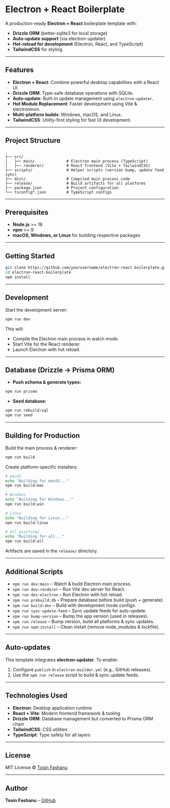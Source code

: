 # Electron + React Boilerplate

A production-ready **Electron + React** boilerplate template with:

* **Drizzle ORM** (better-sqlite3 for local storage)
* **Auto-update support** (via electron-updater)
* **Hot-reload for development** (Electron, React, and TypeScript)
* **TailwindCSS** for styling

---

## Features

* **Electron + React**: Combine powerful desktop capabilities with a React UI.
* **Drizzle ORM**: Type-safe database operations with SQLite.
* **Auto-update**: Built-in update management using `electron-updater`.
* **Hot Module Replacement**: Faster development using Vite & electronmon.
* **Multi-platform builds**: Windows, macOS, and Linux.
* **TailwindCSS**: Utility-first styling for fast UI development.

---

## Project Structure

```
.
├── src/
│   ├── main/              # Electron main process (TypeScript)
│   ├── renderer/          # React frontend (Vite + TailwindCSS)
├── scripts/               # Helper scripts (version bump, update feed sync)
├── dist/                  # Compiled main process code
├── release/               # Build artifacts for all platforms
├── package.json           # Project configuration
└── tsconfig*.json         # TypeScript configs
```

---

## Prerequisites

* **Node.js** >= 18
* **npm** >= 9
* **macOS, Windows, or Linux** for building respective packages

---

## Getting Started

```bash
git clone https://github.com/yourusername/electron-react-boilerplate.git
cd electron-react-boilerplate
npm install
```

---

## Development

Start the development server:

```bash
npm run dev
```

This will:

* Compile the Electron main process in watch mode.
* Start Vite for the React renderer.
* Launch Electron with hot reload.

---

## Database (Drizzle -> Prisma ORM)

* **Push schema & generate types:**

```bash
npm run prisma
```

* **Seed database:**

```bash
npm run rebuild:sql
npm run seed
```

---

## Building for Production

Build the main process & renderer:

```bash
npm run build
```

Create platform-specific installers:

```bash
# macOS
echo "Building for macOS..."
npm run build:mac

# Windows
echo "Building for Windows..."
npm run build:win

# Linux
echo "Building for Linux..."
npm run build:linux

# All platforms
echo "Building for all..."
npm run build:all
```

Artifacts are saved in the `release/` directory.

---

## Additional Scripts

* `npm run dev:main` – Watch & build Electron main process.
* `npm run dev:renderer` – Run Vite dev server for React.
* `npm run dev:electron` – Run Electron with hot reload.
* `npm run prebuild:db` – Prepare database before build (push + generate).
* `npm run build:dev` – Build with development mode configs.
* `npm run sync-update-feed` – Sync update feeds for auto-update.
* `npm run bump-version` – Bump the app version (used in releases).
* `npm run release` – Bump version, build all platforms & sync updates.
* `npm run npm:install` – Clean install (remove node\_modules & lockfile).

---

## Auto-updates

This template integrates **electron-updater**. To enable:

1. Configure `publish` in `electron-builder.yml` (e.g., GitHub releases).
2. Use the `npm run release` script to build & sync update feeds.

---

## Technologies Used

* **Electron**: Desktop application runtime
* **React + Vite**: Modern frontend framework & tooling
* **Drizzle ORM**: Database management but converted to Prisma ORM chain
* **TailwindCSS**: CSS utilities
* **TypeScript**: Type safety for all layers

---

## License

MIT License © [Tosin Fashanu](mailto:fashanutosin7@gmail.com)

---

## Author

**Tosin Fashanu** – [GitHub](https://github.com/johnsonfash)

